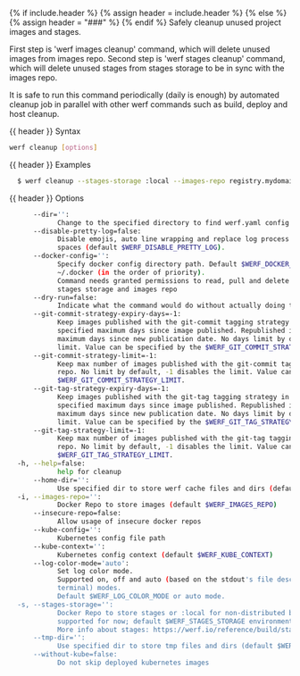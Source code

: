 {% if include.header %}
{% assign header = include.header %}
{% else %}
{% assign header = "###" %}
{% endif %}
Safely cleanup unused project images and stages.

First step is 'werf images cleanup' command, which will delete unused images from images repo. 
Second step is 'werf stages cleanup' command, which will delete unused stages from stages storage 
to be in sync with the images repo.

It is safe to run this command periodically (daily is enough) by automated cleanup job in parallel 
with other werf commands such as build, deploy and host cleanup.

{{ header }} Syntax

```bash
werf cleanup [options]
```

{{ header }} Examples

```bash
  $ werf cleanup --stages-storage :local --images-repo registry.mydomain.com/myproject
```

{{ header }} Options

```bash
      --dir='':
            Change to the specified directory to find werf.yaml config
      --disable-pretty-log=false:
            Disable emojis, auto line wrapping and replace log process border characters with 
            spaces (default $WERF_DISABLE_PRETTY_LOG).
      --docker-config='':
            Specify docker config directory path. Default $WERF_DOCKER_CONFIG or $DOCKER_CONFIG or 
            ~/.docker (in the order of priority).
            Command needs granted permissions to read, pull and delete images from the specified 
            stages storage and images repo
      --dry-run=false:
            Indicate what the command would do without actually doing that
      --git-commit-strategy-expiry-days=-1:
            Keep images published with the git-commit tagging strategy in the images repo for the 
            specified maximum days since image published. Republished image will be kept specified 
            maximum days since new publication date. No days limit by default, -1 disables the 
            limit. Value can be specified by the $WERF_GIT_COMMIT_STRATEGY_EXPIRY_DAYS.
      --git-commit-strategy-limit=-1:
            Keep max number of images published with the git-commit tagging strategy in the images 
            repo. No limit by default, -1 disables the limit. Value can be specified by the 
            $WERF_GIT_COMMIT_STRATEGY_LIMIT.
      --git-tag-strategy-expiry-days=-1:
            Keep images published with the git-tag tagging strategy in the images repo for the 
            specified maximum days since image published. Republished image will be kept specified 
            maximum days since new publication date. No days limit by default, -1 disables the 
            limit. Value can be specified by the $WERF_GIT_TAG_STRATEGY_EXPIRY_DAYS.
      --git-tag-strategy-limit=-1:
            Keep max number of images published with the git-tag tagging strategy in the images 
            repo. No limit by default, -1 disables the limit. Value can be specified by the 
            $WERF_GIT_TAG_STRATEGY_LIMIT.
  -h, --help=false:
            help for cleanup
      --home-dir='':
            Use specified dir to store werf cache files and dirs (default $WERF_HOME or ~/.werf)
  -i, --images-repo='':
            Docker Repo to store images (default $WERF_IMAGES_REPO)
      --insecure-repo=false:
            Allow usage of insecure docker repos
      --kube-config='':
            Kubernetes config file path
      --kube-context='':
            Kubernetes config context (default $WERF_KUBE_CONTEXT)
      --log-color-mode='auto':
            Set log color mode.
            Supported on, off and auto (based on the stdout's file descriptor referring to a 
            terminal) modes.
            Default $WERF_LOG_COLOR_MODE or auto mode.
  -s, --stages-storage='':
            Docker Repo to store stages or :local for non-distributed build (only :local is 
            supported for now; default $WERF_STAGES_STORAGE environment).
            More info about stages: https://werf.io/reference/build/stages.html
      --tmp-dir='':
            Use specified dir to store tmp files and dirs (default $WERF_TMP_DIR or system tmp dir)
      --without-kube=false:
            Do not skip deployed kubernetes images
```

